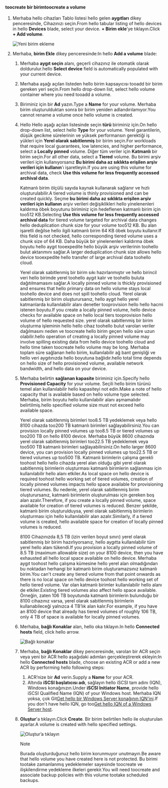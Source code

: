 <!--author=alkohli last changed: 07/19/2017-->

#### <a name="toocreate-a-volume"></a><span data-ttu-id="43111-101">toocreate bir birim</span><span class="sxs-lookup"><span data-stu-id="43111-101">toocreate a volume</span></span>
1. <span data-ttu-id="43111-102">Merhaba hello cihazları Tablo listesi hello gelen **aygıtları** dikey penceresinde, Cihazınızı seçin.</span><span class="sxs-lookup"><span data-stu-id="43111-102">From hello tabular listing of hello devices in hello **Devices** blade, select your device.</span></span> <span data-ttu-id="43111-103">**+ Birim ekle**’ye tıklayın.</span><span class="sxs-lookup"><span data-stu-id="43111-103">Click **+ Add volume**.</span></span>

    ![Yeni birim ekleme](./media/storsimple-8000-create-volume-u2/step5createvol1.png)

2. <span data-ttu-id="43111-105">Merhaba, **birim Ekle** dikey penceresinde:</span><span class="sxs-lookup"><span data-stu-id="43111-105">In hello **Add a volume** blade:</span></span>
   
   1. <span data-ttu-id="43111-106">Merhaba **aygıt seçin** alanı, geçerli cihazınız ile otomatik olarak doldurulur.</span><span class="sxs-lookup"><span data-stu-id="43111-106">hello **Select device** field is automatically populated with your current device.</span></span>

   2. <span data-ttu-id="43111-107">Merhaba aşağı açılan listeden hello birim kapsayıcısı tooadd bir birim gereken yeri seçin.</span><span class="sxs-lookup"><span data-stu-id="43111-107">From hello drop-down list, select hello volume container where you need tooadd a volume.</span></span> 

   3.  <span data-ttu-id="43111-108">Biriminiz için bir **Ad** yazın.</span><span class="sxs-lookup"><span data-stu-id="43111-108">Type a **Name** for your volume.</span></span> <span data-ttu-id="43111-109">Merhaba birim oluşturulduktan sonra bir birim yeniden adlandırılamıyor.</span><span class="sxs-lookup"><span data-stu-id="43111-109">You cannot rename a volume once hello volume is created.</span></span>

   4. <span data-ttu-id="43111-110">Hello Hello aşağı açılan listesinde seçin **türü** biriminiz için.</span><span class="sxs-lookup"><span data-stu-id="43111-110">On hello drop-down list, select hello **Type** for your volume.</span></span> <span data-ttu-id="43111-111">Yerel garantilerin, düşük gecikme sürelerinin ve yüksek performansın gerektiği iş yükleri için **Yerel olarak sabitlenmiş** bir birim seçin.</span><span class="sxs-lookup"><span data-stu-id="43111-111">For workloads that require local guarantees, low latencies, and higher performance, select a **Locally pinned** volume.</span></span> <span data-ttu-id="43111-112">Diğer tüm veriler için **Katmanlı** bir birim seçin.</span><span class="sxs-lookup"><span data-stu-id="43111-112">For all other data, select a **Tiered** volume.</span></span> <span data-ttu-id="43111-113">Bu birimi arşiv verileri için kullanıyorsanız **Bu birimi daha az sıklıkta erişilen arşiv verileri için kullanın**’ı işaretleyin.</span><span class="sxs-lookup"><span data-stu-id="43111-113">If you are using this volume for archival data, check **Use this volume for less frequently accessed archival data**.</span></span>
      
       <span data-ttu-id="43111-114">Katmanlı birim ölçülü sayıda kaynak kullanarak sağlanır ve hızlı oluşturulabilir.</span><span class="sxs-lookup"><span data-stu-id="43111-114">A tiered volume is thinly provisioned and can be created quickly.</span></span> <span data-ttu-id="43111-115">Seçme **bu birimi daha az sıklıkta erişilen arşiv verileri için kullanın** arşiv verileri değişiklikleri hello yinelenenleri kaldırma öbek boyutunu biriminiz için hedeflenen katmanlı birim için too512 KB.</span><span class="sxs-lookup"><span data-stu-id="43111-115">Selecting **Use this volume for less frequently accessed archival data** for tiered volume targeted for archival data changes hello deduplication chunk size for your volume too512 KB.</span></span> <span data-ttu-id="43111-116">Bu alan işaretli değilse hello ilgili katmanlı birim 64 KB öbek boyutu kullanır.</span><span class="sxs-lookup"><span data-stu-id="43111-116">If this field is not checked, hello corresponding tiered volume uses a chunk size of 64 KB.</span></span> <span data-ttu-id="43111-117">Daha büyük bir yinelenenleri kaldırma öbek boyutu hello aygıt tooexpedite hello büyük arşiv verilerinin toohello bulut aktarımını sağlar.</span><span class="sxs-lookup"><span data-stu-id="43111-117">A larger deduplication chunk size allows hello device tooexpedite hello transfer of large archival data toohello cloud.</span></span>
       
       <span data-ttu-id="43111-118">Yerel olarak sabitlenmiş bir birim sıkı hazırlanmıştır ve hello birincil veri hello birimde yerel toohello aygıt kalır ve toohello buluta dağıtılmamasını sağlar.</span><span class="sxs-lookup"><span data-stu-id="43111-118">A locally pinned volume is thickly provisioned and ensures that hello primary data on hello volume stays local toohello device and does not spill toohello cloud.</span></span>  <span data-ttu-id="43111-119">Yerel olarak sabitlenmiş bir birim oluşturursanız, hello aygıt hello yerel katmanlarda kullanılabilir alanı denetler tooprovision hello hello hacmi istenen boyutu.</span><span class="sxs-lookup"><span data-stu-id="43111-119">If you create a locally pinned volume, hello device checks for available space on hello local tiers tooprovision hello volume of hello requested size.</span></span> <span data-ttu-id="43111-120">yerel olarak sabitlenmiş bir birim oluşturma işleminin hello hello cihaz toohello bulut varolan veriler dağılmasını neden ve toocreate hello birim geçen hello süre uzun olabilir.</span><span class="sxs-lookup"><span data-stu-id="43111-120">hello operation of creating a locally pinned volume may involve spilling existing data from hello device toohello cloud and hello time taken toocreate hello volume may be long.</span></span> <span data-ttu-id="43111-121">Merhaba toplam süre sağlanan hello birim, kullanılabilir ağ bant genişliği ve hello veri aygıtınızda hello boyutuna bağlıdır.</span><span class="sxs-lookup"><span data-stu-id="43111-121">hello total time depends on hello size of hello provisioned volume, available network bandwidth, and hello data on your device.</span></span>

   5. <span data-ttu-id="43111-122">Merhaba belirtin **sağlanan kapasite** biriminiz için.</span><span class="sxs-lookup"><span data-stu-id="43111-122">Specify hello **Provisioned Capacity** for your volume.</span></span> <span data-ttu-id="43111-123">Seçili hello birim türünü temel alan kullanılabilir hello kapasiteyi not edin.</span><span class="sxs-lookup"><span data-stu-id="43111-123">Make a note of hello capacity that is available based on hello volume type selected.</span></span> <span data-ttu-id="43111-124">Merhaba, birim boyutu hello kullanılabilir alanı aşmamalıdır belirtilmiş.</span><span class="sxs-lookup"><span data-stu-id="43111-124">hello specified volume size must not exceed hello available space.</span></span>
      
       <span data-ttu-id="43111-125">Yerel olarak sabitlenmiş birimleri too8.5 TB yedeklemek veya hello 8100 cihazda too200 TB katmanlı birimleri sağlayabilirsiniz.</span><span class="sxs-lookup"><span data-stu-id="43111-125">You can provision locally pinned volumes up too8.5 TB or tiered volumes up too200 TB on hello 8100 device.</span></span> <span data-ttu-id="43111-126">Merhaba büyük 8600 cihazında yerel olarak sabitlenmiş birimleri too22.5 TB yedeklemek veya too500 TB katmanlı birimleri sağlayabilirsiniz.</span><span class="sxs-lookup"><span data-stu-id="43111-126">On hello larger 8600 device, you can provision locally pinned volumes up too22.5 TB or tiered volumes up too500 TB.</span></span> <span data-ttu-id="43111-127">Katmanlı birimlerin çalışma gerekli toohost hello hello cihazda yerel alan olduğu gibi yerel olarak sabitlenmiş birimlerin oluşturması katmanlı birimlerin sağlanması için kullanılabilir hello alanı etkiler.</span><span class="sxs-lookup"><span data-stu-id="43111-127">As local space on hello device is required toohost hello working set of tiered volumes, creation of locally pinned volumes impacts hello space available for provisioning tiered volumes.</span></span> <span data-ttu-id="43111-128">Bu nedenle, yerel olarak sabitlenmiş birim oluşturursanız, katmanlı birimlerin oluşturulması için gereken boş alan azalır.</span><span class="sxs-lookup"><span data-stu-id="43111-128">Therefore, if you create a locally pinned volume, space available for creation of tiered volumes is reduced.</span></span> <span data-ttu-id="43111-129">Benzer şekilde, katmanlı birim oluşturulduysa, yerel olarak sabitlenmiş birimlerin oluşturması için hello kullanılabilir alan azalır.</span><span class="sxs-lookup"><span data-stu-id="43111-129">Similarly, if a tiered volume is created, hello available space for creation of locally pinned volumes is reduced.</span></span>
      
       <span data-ttu-id="43111-130">8100 Cihazınızda 8,5 TB (izin verilen boyut sınırı) yerel olarak sabitlenmiş bir birim hazırlıyorsanız, hello aygıtta kullanılabilir tüm yerel hello alanı tükendi.</span><span class="sxs-lookup"><span data-stu-id="43111-130">If you provision a locally pinned volume of 8.5 TB (maximum allowable size) on your 8100 device, then you have exhausted all hello local space available on hello device.</span></span> <span data-ttu-id="43111-131">Merhaba aygıt toohost hello çalışma kümesine hello yerel alan olmadığından bu noktadan herhangi bir katmanlı birim oluşturamazsınız katmanlı birim.</span><span class="sxs-lookup"><span data-stu-id="43111-131">You can't create any tiered volume from that point onwards as there is no local space on hello device toohost hello working set of hello tiered volume.</span></span> <span data-ttu-id="43111-132">Var olan katmanlı birimler kullanılabilir hello alanı de etkiler.</span><span class="sxs-lookup"><span data-stu-id="43111-132">Existing tiered volumes also affect hello space available.</span></span> <span data-ttu-id="43111-133">Örneğin, zaten 106 TB boyutunda katmanlı birimlerin bulunduğu bir 8100 cihazınız varsa, yerel olarak sabitlenmiş birimlerin kullanabileceği yalnızca 4 TB’lık alan kalır.</span><span class="sxs-lookup"><span data-stu-id="43111-133">For example, if you have an 8100 device that already has tiered volumes of roughly 106 TB, only 4 TB of space is available for locally pinned volumes.</span></span>

    6. <span data-ttu-id="43111-134">Merhaba, **bağlı Konaklar** alan, hello oka tıklayın.</span><span class="sxs-lookup"><span data-stu-id="43111-134">In hello **Connected hosts** field, click hello arrow.</span></span> 

        ![Bağlı konaklar](./media/storsimple-8000-create-volume-u2/step5createvol2.png)

    7. <span data-ttu-id="43111-136">Merhaba, **bağlı Konaklar** dikey penceresinde, varolan bir ACR seçin veya yeni bir ACR hello aşağıdaki adımları gerçekleştirerek ekleyin:</span><span class="sxs-lookup"><span data-stu-id="43111-136">In hello **Connected hosts** blade, choose an existing ACR or add a new ACR by performing hello following steps:</span></span>

       1. <span data-ttu-id="43111-137">ACR’nize bir **Ad** verin.</span><span class="sxs-lookup"><span data-stu-id="43111-137">Supply a **Name** for your ACR.</span></span>
       2. <span data-ttu-id="43111-138">Altında **iSCSI başlatıcısı adı**, sağlayın hello iSCSI tam adını (IQN), Windows konağınızın.</span><span class="sxs-lookup"><span data-stu-id="43111-138">Under **iSCSI Initiator Name**, provide hello iSCSI Qualified Name (IQN) of your Windows host.</span></span> <span data-ttu-id="43111-139">Merhaba IQN yoksa, çok Git[Get hello bir Windows Server konağının IQN'ini](#get-the-iqn-of-a-windows-server-host).</span><span class="sxs-lookup"><span data-stu-id="43111-139">If you don't have hello IQN, go too[Get hello IQN of a Windows Server host](#get-the-iqn-of-a-windows-server-host).</span></span>

    9. <span data-ttu-id="43111-140">**Oluştur**'a tıklayın.</span><span class="sxs-lookup"><span data-stu-id="43111-140">Click **Create**.</span></span> <span data-ttu-id="43111-141">Bir birim belirtilen hello ile oluşturulan ayarlar.</span><span class="sxs-lookup"><span data-stu-id="43111-141">A volume is created with hello specified settings.</span></span>

        ![Oluştur’a tıklayın](./media/storsimple-8000-create-volume-u2/step5createvol3.png)

        > [!NOTE]
        > <span data-ttu-id="43111-143">Burada oluşturduğunuz hello birim korunmuyor unutmayın.</span><span class="sxs-lookup"><span data-stu-id="43111-143">Be aware that hello volume you have created here is not protected.</span></span> <span data-ttu-id="43111-144">Bu birimi tootake zamanlanmış yedeklemeler sayesinde toocreate ve ilişkilendirme yedekleme ilkeleri gerekir.</span><span class="sxs-lookup"><span data-stu-id="43111-144">You will need toocreate and associate backup policies with this volume tootake scheduled backups.</span></span> 

